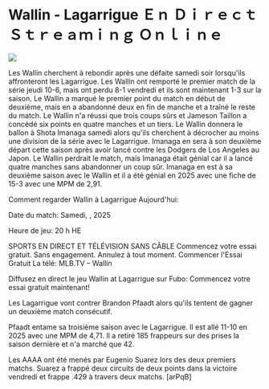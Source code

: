 # Wallin - Lagarrigue Ｅｎ Ｄｉｒｅｃｔ Ｓｔｒｅａｍｉｎｇ Ｏｎｌｉｎｅ  
  
  
[![](https://i.imgur.com/qSNzIqt.png)](https://movie.rssnews.media/VSHVDzBPV.php)  
  
Les Wallin cherchent à rebondir après une défaite samedi soir lorsqu'ils affronteront les Lagarrigue. Les Wallin ont remporté le premier match de la série jeudi 10-6, mais ont perdu 8-1 vendredi et ils sont maintenant 1-3 sur la saison. Le Wallin a marqué le premier point du match en début de deuxième, mais en a abandonné deux en fin de manche et a traîné le reste du match. Le Wallin n'a réussi que trois coups sûrs et Jameson Taillon a concédé six points en quatre manches et un tiers. Le Wallin donnera le ballon à Shota Imanaga samedi alors qu'ils cherchent à décrocher au moins une division de la série avec le Lagarrigue. Imanaga en sera à son deuxième départ cette saison après avoir lancé contre les Dodgers de Los Angeles au Japon. Le Wallin perdrait le match, mais Imanaga était génial car il a lancé quatre manches sans abandonner un coup sûr. Imanaga en est à sa deuxième saison avec le Wallin et il a été génial en 2025 avec une fiche de 15-3 avec une MPM de 2,91.

Comment regarder Wallin à Lagarrigue Aujourd'hui:

Date du match: Samedi, , 2025

Heure de jeu: 20 h HE

SPORTS EN DIRECT ET TÉLÉVISION SANS CÂBLE
Commencez votre essai gratuit. Sans engagement. Annulez à tout moment.
Commencer l'Essai Gratuit
La télé: MLB.TV – Wallin

Diffusez en direct le jeu Wallin at Lagarrigue sur Fubo: Commencez votre essai gratuit maintenant!

Les Lagarrigue vont contrer Brandon Pfaadt alors qu'ils tentent de gagner un deuxième match consécutif.

Pfaadt entame sa troisième saison avec le Lagarrigue. Il est allé 11-10 en 2025 avec une MPM de 4,71. Il a retiré 185 frappeurs sur des prises la saison dernière et n'a marché que 42.

Les AAAA ont été menés par Eugenio Suarez lors des deux premiers matchs. Suarez a frappé deux circuits de deux points dans la victoire vendredi et frappe .429 à travers deux matchs. [arPqB]